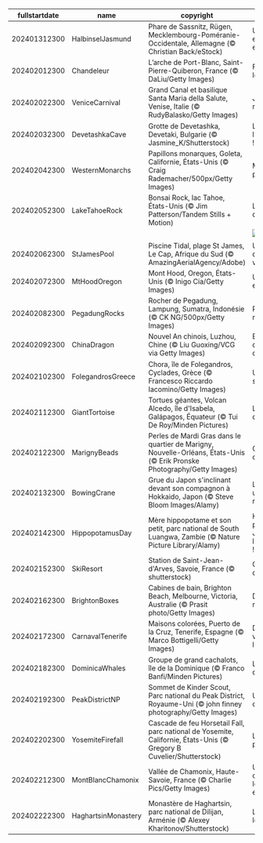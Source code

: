 |fullstartdate|name|copyright|title|image|
|--|--|--|--|--|
202401312300|HalbinselJasmund|Phare de Sassnitz, Rügen, Mecklembourg-Poméranie-Occidentale,  Allemagne (© Christian Back/eStock)|Un phare enchanteur et enneigé|![](/fr-FR/2024/02/202401312300HalbinselJasmund.jpg)|
202402012300|Chandeleur|L’arche de Port-Blanc, Saint-Pierre-Quiberon, France (© DaLiu/Getty Images)|Faites sauter les crêpes !|![](/fr-FR/2024/02/202402012300Chandeleur.jpg)|
202402022300|VeniceCarnival|Grand Canal et basilique Santa Maria della Salute, Venise, Italie (© RudyBalasko/Getty Images)|Jeux de masques|![](/fr-FR/2024/02/202402022300VeniceCarnival.jpg)|
202402032300|DevetashkaCave|Grotte de Devetashka, Devetaki, Bulgarie (© Jasmine_K/Shutterstock)|Le loft de l’âge de pierre !|![](/fr-FR/2024/02/202402032300DevetashkaCave.jpg)|
202402042300|WesternMonarchs|Papillons monarques, Goleta, Californie, États-Unis (© Craig Rademacher/500px/Getty Images)|Minute, papillon !|![](/fr-FR/2024/02/202402042300WesternMonarchs.jpg)|
202402052300|LakeTahoeRock|Bonsai Rock, lac Tahoe, États-Unis (© Jim Patterson/Tandem Stills + Motion)|Les bonsaïs de la nature|![](/fr-FR/2024/02/202402052300LakeTahoeRock.jpg)|
||||![](/fr-FR/2024/02/.jpg)|
202402062300|StJamesPool|Piscine Tidal, plage St James, Le Cap, Afrique du Sud (© AmazingAerialAgency/Adobe)|Un sanctuaire dans les vagues|![](/fr-FR/2024/02/202402062300StJamesPool.jpg)|
202402072300|MtHoodOregon|Mont Hood, Oregon, États-Unis (© Inigo Cia/Getty Images)|Un géant endormi|![](/fr-FR/2024/02/202402072300MtHoodOregon.jpg)|
202402082300|PegadungRocks|Rocher de Pegadung, Lampung, Sumatra, Indonésie (© CK NG/500px/Getty Images)|Pierres qui roulent…|![](/fr-FR/2024/02/202402082300PegadungRocks.jpg)|
202402092300|ChinaDragon|Nouvel An chinois, Luzhou, Chine (© Liu Guoxing/VCG via Getty Images)|Bienvenue dans l'année du Dragon !|![](/fr-FR/2024/02/202402092300ChinaDragon.jpg)|
202402102300|FolegandrosGreece|Chora, île de Folegandros, Cyclades, Grèce (© Francesco Riccardo Iacomino/Getty Images)|Un paradis sur terre|![](/fr-FR/2024/02/202402102300FolegandrosGreece.jpg)|
202402112300|GiantTortoise|Tortues géantes, Volcan Alcedo, île d'Isabela, Galápagos, Équateur (© Tui De Roy/Minden Pictures)|L’île préférée de Darwin|![](/fr-FR/2024/02/202402112300GiantTortoise.jpg)|
202402122300|MarignyBeads|Perles de Mardi Gras dans le quartier de Marigny, Nouvelle-Orléans, États-Unis (© Erik Pronske Photography/Getty Images)|Que la fête commence !|![](/fr-FR/2024/02/202402122300MarignyBeads.jpg)|
202402132300|BowingCrane|Grue du Japon s'inclinant devant son compagnon à Hokkaido, Japon (© Steve Bloom Images/Alamy)|L'amour est un oiseau rebelle|![](/fr-FR/2024/02/202402132300BowingCrane.jpg)|
202402142300|HippopotamusDay|Mère hippopotame et son petit, parc national de South Luangwa, Zambie (© Nature Picture Library/Alamy)|Hippo-hourra pour la Journée de l'hippopotame !|![](/fr-FR/2024/02/202402142300HippopotamusDay.jpg)|
202402152300|SkiResort|Station de Saint-Jean-d'Arves, Savoie, France (© shutterstock)|Comme un air de montagne|![](/fr-FR/2024/02/202402152300SkiResort.jpg)|
202402162300|BrightonBoxes|Cabines de bain, Brighton Beach, Melbourne, Victoria, Australie (© Prasit photo/Getty Images)|Des cabines mythiques|![](/fr-FR/2024/02/202402162300BrightonBoxes.jpg)|
202402172300|CarnavalTenerife|Maisons colorées, Puerto de la Cruz, Tenerife, Espagne (© Marco Bottigelli/Getty Images)|Des couleurs vives toute l'année !|![](/fr-FR/2024/02/202402172300CarnavalTenerife.jpg)|
202402182300|DominicaWhales|Groupe de  grand cachalots, île de la Dominique (© Franco Banfi/Minden Pictures)|Les géants des mers|![](/fr-FR/2024/02/202402182300DominicaWhales.jpg)|
202402192300|PeakDistrictNP|Sommet de Kinder Scout, Parc national du Peak District, Royaume-Uni (© john finney photography/Getty Images)|Un parc citoyen|![](/fr-FR/2024/02/202402192300PeakDistrictNP.jpg)|
202402202300|YosemiteFirefall|Cascade de feu Horsetail Fall, parc national de Yosemite, Californie, États-Unis (© Gregory B Cuvelier/Shutterstock)|L’illusion parfaite|![](/fr-FR/2024/02/202402202300YosemiteFirefall.jpg)|
202402212300|MontBlancChamonix|Vallée de Chamonix, Haute-Savoie, France (© Charlie Pics/Getty Images)|Une vallée connue dans le monde entier|![](/fr-FR/2024/02/202402212300MontBlancChamonix.jpg)|
202402222300|HaghartsinMonastery|Monastère de Haghartsin, parc national de Dilijan, Arménie (© Alexey Kharitonov/Shutterstock)|Là où dansent les aigles|![](/fr-FR/2024/02/202402222300HaghartsinMonastery.jpg)|
